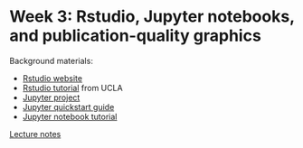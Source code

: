 # Week 3: Rstudio, Jupyter notebooks, and publication-quality graphics

Background materials:

* [Rstudio website](https://www.rstudio.com/)
* [Rstudio tutorial](http://web.cs.ucla.edu/~gulzar/rstudio/basic-tutorial.html) from UCLA
* [Jupyter project](http://jupyter.org/)
* [Jupyter quickstart guide](https://jupyter-notebook-beginner-guide.readthedocs.io/en/latest/)
* [Jupyter notebook tutorial](https://www.datacamp.com/community/tutorials/tutorial-jupyter-notebook)

[Lecture notes](LabNotebooks.html)
